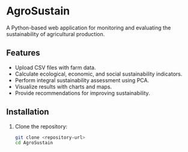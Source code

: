 # AgroSustain

A Python-based web application for monitoring and evaluating the sustainability of agricultural production.

## Features
- Upload CSV files with farm data.
- Calculate ecological, economic, and social sustainability indicators.
- Perform integral sustainability assessment using PCA.
- Visualize results with charts and maps.
- Provide recommendations for improving sustainability.

## Installation
1. Clone the repository:
   ```bash
   git clone <repository-url>
   cd AgroSustain